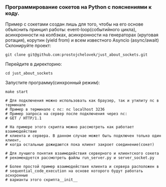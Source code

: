 ### Программирование сокетов на Python с пояснениями к коду.

Пример с сокетами создан лишь для того, чтобы на его основе объяснить принцип
работы: event-loop(событийного цикла), асинхронности на колбэках, асинхронности на
генераторах (круговая ротация), корутин (yield from) и всем известного
Asyncio (async/await)
Склонируйте проект:

``git clone git@github.com:prostojchelovek/just_about_sockets.git``

Перейдите в директорию:

``cd just_about_sockets``

Запустите программу(синхронный режим):

``make start``

    # Для подключения можно использовать как браузер, так и утилиту nc в терминале
    # Пример в терминале с nc: nc localhost 3236
    # Пример запроса на сервер после подключения через nc:
    # GET / HTTP/1.1

    # На примере этого скрипта можно рассмотреть как работает взаимодействие
    # клиента и сервера. В данном случае может быть подключен только один клиент,
    # когда остальные дожидаются пока клиент закроет соединение(сокет)

    # Для лучшего понятия взаимодействия серверного и клиентского сокета
    # рекомендуется рассмотреть файлы run_server.py и server_socket.py

    # Более простой пример взаимодействия клиента и сервера расположен в 
    # sequential_code_execution на основе которого будут работать аснхронные
    # варианты этого скрипта__init__